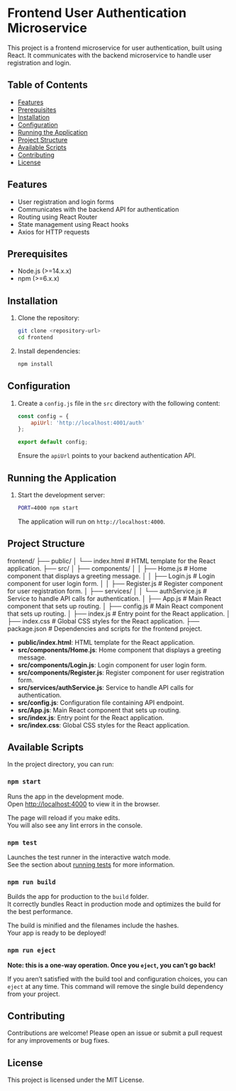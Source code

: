 # Frontend User Authentication Microservice

This project is a frontend microservice for user authentication, built using React. It communicates with the backend microservice to handle user registration and login.

## Table of Contents

- [Features](#features)
- [Prerequisites](#prerequisites)
- [Installation](#installation)
- [Configuration](#configuration)
- [Running the Application](#running-the-application)
- [Project Structure](#project-structure)
- [Available Scripts](#available-scripts)
- [Contributing](#contributing)
- [License](#license)

## Features

- User registration and login forms
- Communicates with the backend API for authentication
- Routing using React Router
- State management using React hooks
- Axios for HTTP requests

## Prerequisites

- Node.js (>=14.x.x)
- npm (>=6.x.x)

## Installation

1. Clone the repository:

    ```bash
    git clone <repository-url>
    cd frontend
    ```

2. Install dependencies:

    ```bash
    npm install
    ```

## Configuration

1. Create a `config.js` file in the `src` directory with the following content:

    ```javascript
    const config = {
        apiUrl: 'http://localhost:4001/auth'
    };

    export default config;
    ```

    Ensure the `apiUrl` points to your backend authentication API.

## Running the Application

1. Start the development server:

    ```bash
    PORT=4000 npm start
    ```

    The application will run on `http://localhost:4000`.

## Project Structure
frontend/
├── public/
│   └── index.html         # HTML template for the React application.
├── src/
│   ├── components/
│   │   ├── Home.js        # Home component that displays a greeting message.
│   │   ├── Login.js       # Login component for user login form.
│   │   ├── Register.js    # Register component for user registration form.
│   ├── services/
│   │   └── authService.js # Service to handle API calls for authentication.
│   ├── App.js             # Main React component that sets up routing.
│   ├── config.js             # Main React component that sets up routing.
│   ├── index.js           # Entry point for the React application.
│   ├── index.css          # Global CSS styles for the React application.
├── package.json           # Dependencies and scripts for the frontend project.


- **public/index.html**: HTML template for the React application.
- **src/components/Home.js**: Home component that displays a greeting message.
- **src/components/Login.js**: Login component for user login form.
- **src/components/Register.js**: Register component for user registration form.
- **src/services/authService.js**: Service to handle API calls for authentication.
- **src/config.js**: Configuration file containing API endpoint.
- **src/App.js**: Main React component that sets up routing.
- **src/index.js**: Entry point for the React application.
- **src/index.css**: Global CSS styles for the React application.

## Available Scripts

In the project directory, you can run:

### `npm start`

Runs the app in the development mode.\
Open [http://localhost:4000](http://localhost:4000) to view it in the browser.

The page will reload if you make edits.\
You will also see any lint errors in the console.

### `npm test`

Launches the test runner in the interactive watch mode.\
See the section about [running tests](https://facebook.github.io/create-react-app/docs/running-tests) for more information.

### `npm run build`

Builds the app for production to the `build` folder.\
It correctly bundles React in production mode and optimizes the build for the best performance.

The build is minified and the filenames include the hashes.\
Your app is ready to be deployed!

### `npm run eject`

**Note: this is a one-way operation. Once you `eject`, you can’t go back!**

If you aren’t satisfied with the build tool and configuration choices, you can `eject` at any time. This command will remove the single build dependency from your project.

## Contributing

Contributions are welcome! Please open an issue or submit a pull request for any improvements or bug fixes.

## License

This project is licensed under the MIT License.
